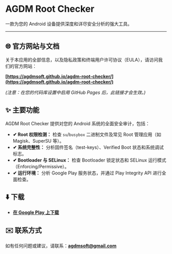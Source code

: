 # AGDM Root Checker

一款为您的 Android 设备提供深度和详尽安全分析的强大工具。

---

## 🌐 官方网站与文档

关于本应用的全部信息，以及隐私政策和终端用户许可协议（EULA），请访问我们的官方网站：

**[https://agdmsoft.github.io/agdm-root-checker/](https://agdmsoft.github.io/agdm-root-checker/)**

_(注意：在您的代码库设置中启用 GitHub Pages 后，此链接才会生效。)_

## ✨ 主要功能

AGDM Root Checker 提供对您的 Android 系统的全面安全审计，包括：

* **✔ Root 权限检测：** 检查 `su`/`busybox` 二进制文件及常见 Root 管理应用（如 Magisk、SuperSU 等）。
* **✔ 系统完整性：** 分析固件签名（test-keys）、Verified Boot 状态和系统调试标志。
* **✔ Bootloader 与 SELinux：** 检查 Bootloader 锁定状态和 SELinux 运行模式（Enforcing/Permissive）。
* **✔ 运行环境：** 分析 Google Play 服务状态，并通过 Play Integrity API 进行全面检查。

## ⬇️ 下载

* **[在 Google Play 上下载](https://play.google.com/store/apps/details?id=com.agdmsoft.agdmrootchecker)**

## ✉️ 联系方式

如有任何问题或建议，请联系：**agdmsoft@gmail.com**
